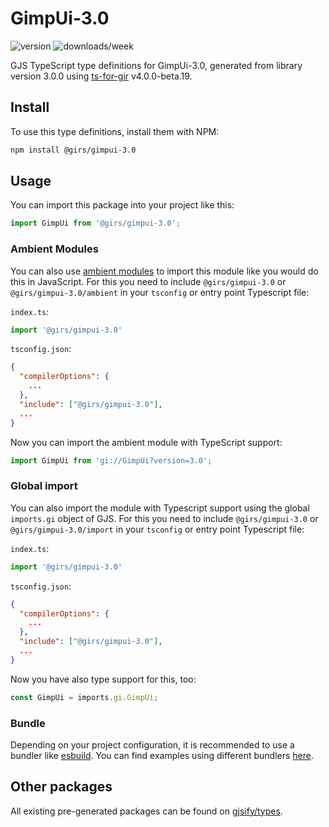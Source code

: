 
# GimpUi-3.0

![version](https://img.shields.io/npm/v/@girs/gimpui-3.0)
![downloads/week](https://img.shields.io/npm/dw/@girs/gimpui-3.0)


GJS TypeScript type definitions for GimpUi-3.0, generated from library version 3.0.0 using [ts-for-gir](https://github.com/gjsify/ts-for-gir) v4.0.0-beta.19.


## Install

To use this type definitions, install them with NPM:
```bash
npm install @girs/gimpui-3.0
```

## Usage

You can import this package into your project like this:
```ts
import GimpUi from '@girs/gimpui-3.0';
```

### Ambient Modules

You can also use [ambient modules](https://github.com/gjsify/ts-for-gir/tree/main/packages/cli#ambient-modules) to import this module like you would do this in JavaScript.
For this you need to include `@girs/gimpui-3.0` or `@girs/gimpui-3.0/ambient` in your `tsconfig` or entry point Typescript file:

`index.ts`:
```ts
import '@girs/gimpui-3.0'
```

`tsconfig.json`:
```json
{
  "compilerOptions": {
    ...
  },
  "include": ["@girs/gimpui-3.0"],
  ...
}
```

Now you can import the ambient module with TypeScript support: 

```ts
import GimpUi from 'gi://GimpUi?version=3.0';
```

### Global import

You can also import the module with Typescript support using the global `imports.gi` object of GJS.
For this you need to include `@girs/gimpui-3.0` or `@girs/gimpui-3.0/import` in your `tsconfig` or entry point Typescript file:

`index.ts`:
```ts
import '@girs/gimpui-3.0'
```

`tsconfig.json`:
```json
{
  "compilerOptions": {
    ...
  },
  "include": ["@girs/gimpui-3.0"],
  ...
}
```

Now you have also type support for this, too:

```ts
const GimpUi = imports.gi.GimpUi;
```

### Bundle

Depending on your project configuration, it is recommended to use a bundler like [esbuild](https://esbuild.github.io/). You can find examples using different bundlers [here](https://github.com/gjsify/ts-for-gir/tree/main/examples).

## Other packages

All existing pre-generated packages can be found on [gjsify/types](https://github.com/gjsify/types).

